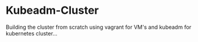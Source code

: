# Kubeadm-Cluster

Building the cluster from scratch using vagrant for VM's and kubeadm for kubernetes cluster...
